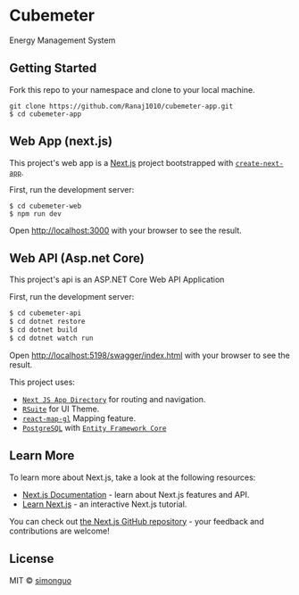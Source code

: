 # Cubemeter
Energy Management System

## Getting Started

Fork this repo to your namespace and clone to your local machine.

```
git clone https://github.com/Ranaj1010/cubemeter-app.git
$ cd cubemeter-app
```
## Web App (next.js)

This project's web app is a [Next.js](https://nextjs.org/) project bootstrapped with [`create-next-app`](https://github.com/vercel/next.js/tree/canary/packages/create-next-app).

First, run the development server:

```
$ cd cubemeter-web
$ npm run dev
```
Open [http://localhost:3000](http://localhost:3000) with your browser to see the result.

## Web API (Asp.net Core)

This project's api is an ASP.NET Core Web API Application

First, run the development server:

```bash
$ cd cubemeter-api
$ cd dotnet restore
$ cd dotnet build
$ cd dotnet watch run
```

Open [http://localhost:5198/swagger/index.html](http://localhost:5198/swagger/index.html) with your browser to see the result.

This project uses:

- [`Next JS App Directory`](https://beta.nextjs.org/docs/routing/fundamentals) for routing and navigation.
- [`RSuite`](https://rsuitejs.com/) for UI Theme.
- [`react-map-gl`](https://visgl.github.io/react-map-gl/) Mapping feature.
- [`PostgreSQL`](https://www.postgresql.org/) with [`Entity Framework Core`](https://learn.microsoft.com/en-us/ef/) 

## Learn More

To learn more about Next.js, take a look at the following resources:

- [Next.js Documentation](https://nextjs.org/docs) - learn about Next.js features and API.
- [Learn Next.js](https://nextjs.org/learn) - an interactive Next.js tutorial.

You can check out [the Next.js GitHub repository](https://github.com/vercel/next.js/) - your feedback and contributions are welcome!

## License

MIT © [simonguo](https://github.com/simonguo)
